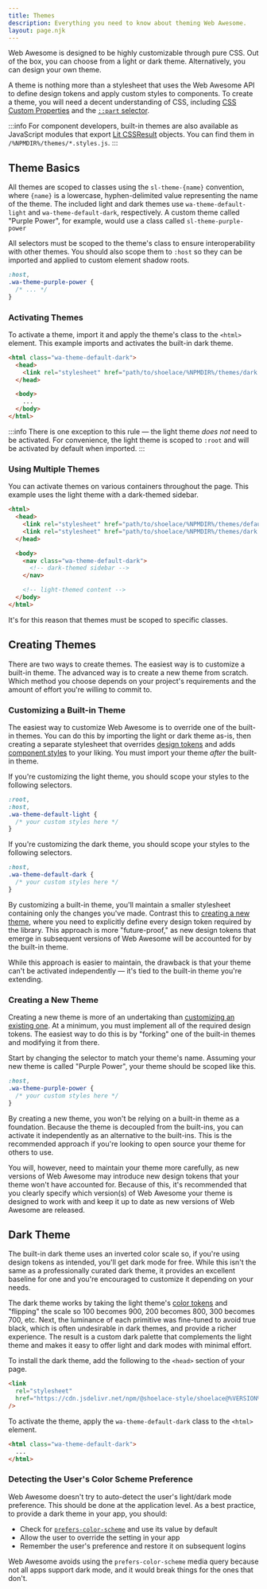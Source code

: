 ```yaml
---
title: Themes
description: Everything you need to know about theming Web Awesome.
layout: page.njk
---
```


Web Awesome is designed to be highly customizable through pure CSS. Out of the box, you can choose from a light or dark theme. Alternatively, you can design your own theme.

A theme is nothing more than a stylesheet that uses the Web Awesome API to define design tokens and apply custom styles to components. To create a theme, you will need a decent understanding of CSS, including [CSS Custom Properties](https://developer.mozilla.org/en-US/docs/Web/CSS/--*) and the [`::part` selector](https://developer.mozilla.org/en-US/docs/Web/CSS/::part).

:::info
For component developers, built-in themes are also available as JavaScript modules that export [Lit CSSResult](https://lit.dev/docs/api/styles/#CSSResult) objects. You can find them in `/%NPMDIR%/themes/*.styles.js`.
:::

## Theme Basics

All themes are scoped to classes using the `sl-theme-{name}` convention, where `{name}` is a lowercase, hyphen-delimited value representing the name of the theme. The included light and dark themes use `wa-theme-default-light` and `wa-theme-default-dark`, respectively. A custom theme called "Purple Power", for example, would use a class called `sl-theme-purple-power`

All selectors must be scoped to the theme's class to ensure interoperability with other themes. You should also scope them to `:host` so they can be imported and applied to custom element shadow roots.

```css
:host,
.wa-theme-purple-power {
  /* ... */
}
```

### Activating Themes

To activate a theme, import it and apply the theme's class to the `<html>` element. This example imports and activates the built-in dark theme.

```html
<html class="wa-theme-default-dark">
  <head>
    <link rel="stylesheet" href="path/to/shoelace/%NPMDIR%/themes/dark.css" />
  </head>

  <body>
    ...
  </body>
</html>
```

:::info
There is one exception to this rule — the light theme _does not_ need to be activated. For convenience, the light theme is scoped to `:root` and will be activated by default when imported.
:::

### Using Multiple Themes

You can activate themes on various containers throughout the page. This example uses the light theme with a dark-themed sidebar.

```html
<html>
  <head>
    <link rel="stylesheet" href="path/to/shoelace/%NPMDIR%/themes/default.css" />
    <link rel="stylesheet" href="path/to/shoelace/%NPMDIR%/themes/dark.css" />
  </head>

  <body>
    <nav class="wa-theme-default-dark">
      <!-- dark-themed sidebar -->
    </nav>

    <!-- light-themed content -->
  </body>
</html>
```

It's for this reason that themes must be scoped to specific classes.

## Creating Themes

There are two ways to create themes. The easiest way is to customize a built-in theme. The advanced way is to create a new theme from scratch. Which method you choose depends on your project's requirements and the amount of effort you're willing to commit to.

### Customizing a Built-in Theme

The easiest way to customize Web Awesome is to override one of the built-in themes. You can do this by importing the light or dark theme as-is, then creating a separate stylesheet that overrides [design tokens](/getting-started/customizing#design-tokens) and adds [component styles](/getting-started/customizing#component-parts) to your liking. You must import your theme _after_ the built-in theme.

If you're customizing the light theme, you should scope your styles to the following selectors.

```css
:root,
:host,
.wa-theme-default-light {
  /* your custom styles here */
}
```

If you're customizing the dark theme, you should scope your styles to the following selectors.

```css
:host,
.wa-theme-default-dark {
  /* your custom styles here */
}
```

By customizing a built-in theme, you'll maintain a smaller stylesheet containing only the changes you've made. Contrast this to [creating a new theme](#creating-a-new-theme), where you need to explicitly define every design token required by the library. This approach is more "future-proof," as new design tokens that emerge in subsequent versions of Web Awesome will be accounted for by the built-in theme.

While this approach is easier to maintain, the drawback is that your theme can't be activated independently — it's tied to the built-in theme you're extending.

### Creating a New Theme

Creating a new theme is more of an undertaking than [customizing an existing one](#customizing-a-built-in-theme). At a minimum, you must implement all of the required design tokens. The easiest way to do this is by "forking" one of the built-in themes and modifying it from there.

Start by changing the selector to match your theme's name. Assuming your new theme is called "Purple Power", your theme should be scoped like this.

```css
:host,
.wa-theme-purple-power {
  /* your custom styles here */
}
```

By creating a new theme, you won't be relying on a built-in theme as a foundation. Because the theme is decoupled from the built-ins, you can activate it independently as an alternative to the built-ins. This is the recommended approach if you're looking to open source your theme for others to use.

You will, however, need to maintain your theme more carefully, as new versions of Web Awesome may introduce new design tokens that your theme won't have accounted for. Because of this, it's recommended that you clearly specify which version(s) of Web Awesome your theme is designed to work with and keep it up to date as new versions of Web Awesome are released.

## Dark Theme

The built-in dark theme uses an inverted color scale so, if you're using design tokens as intended, you'll get dark mode for free. While this isn't the same as a professionally curated dark theme, it provides an excellent baseline for one and you're encouraged to customize it depending on your needs.

The dark theme works by taking the light theme's [color tokens](/tokens/color) and "flipping" the scale so 100 becomes 900, 200 becomes 800, 300 becomes 700, etc. Next, the luminance of each primitive was fine-tuned to avoid true black, which is often undesirable in dark themes, and provide a richer experience. The result is a custom dark palette that complements the light theme and makes it easy to offer light and dark modes with minimal effort.

To install the dark theme, add the following to the `<head>` section of your page.

```html
<link
  rel="stylesheet"
  href="https://cdn.jsdelivr.net/npm/@shoelace-style/shoelace@%VERSION%/%CDNDIR%/themes/dark.css"
/>
```

To activate the theme, apply the `wa-theme-default-dark` class to the `<html>` element.

```html
<html class="wa-theme-default-dark">
  ...
</html>
```

### Detecting the User's Color Scheme Preference

Web Awesome doesn't try to auto-detect the user's light/dark mode preference. This should be done at the application level. As a best practice, to provide a dark theme in your app, you should:

- Check for [`prefers-color-scheme`](https://stackoverflow.com/a/57795495/567486) and use its value by default
- Allow the user to override the setting in your app
- Remember the user's preference and restore it on subsequent logins

Web Awesome avoids using the `prefers-color-scheme` media query because not all apps support dark mode, and it would break things for the ones that don't.
